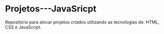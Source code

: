 # Projetos---JavaSricpt
 Repositório para alocar projetos criados utilizando as tecnologias de: HTML, CSS e JavaScript.
